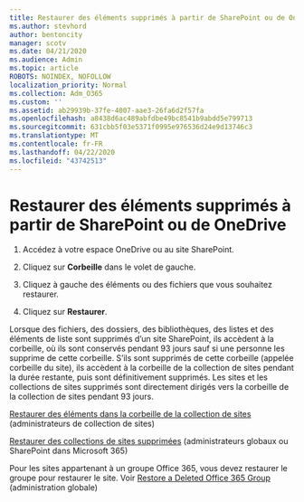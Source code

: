```yaml
---
title: Restaurer des éléments supprimés à partir de SharePoint ou de OneDrive
ms.author: stevhord
author: bentoncity
manager: scotv
ms.date: 04/21/2020
ms.audience: Admin
ms.topic: article
ROBOTS: NOINDEX, NOFOLLOW
localization_priority: Normal
ms.collection: Adm_O365
ms.custom: ''
ms.assetid: ab29939b-37fe-4007-aae3-26fa6d2f57fa
ms.openlocfilehash: a8438d6ac489abfdbe49bc8541b9abdd5e799713
ms.sourcegitcommit: 631cbb5f03e5371f0995e976536d24e9d13746c3
ms.translationtype: MT
ms.contentlocale: fr-FR
ms.lasthandoff: 04/22/2020
ms.locfileid: "43742513"
---
```

# <a name="restore-deleted-items-from-sharepoint-or-onedrive"></a>Restaurer des éléments supprimés à partir de SharePoint ou de OneDrive

1. Accédez à votre espace OneDrive ou au site SharePoint.
    
2. Cliquez sur **Corbeille** dans le volet de gauche. 
    
3. Cliquez à gauche des éléments ou des fichiers que vous souhaitez restaurer.
    
4. Cliquez sur **Restaurer**. 
    
Lorsque des fichiers, des dossiers, des bibliothèques, des listes et des éléments de liste sont supprimés d’un site SharePoint, ils accèdent à la corbeille, où ils sont conservés pendant 93 jours sauf si une personne les supprime de cette corbeille. S’ils sont supprimés de cette corbeille (appelée corbeille du site), ils accèdent à la corbeille de la collection de sites pendant la durée restante, puis sont définitivement supprimés. Les sites et les collections de sites supprimés sont directement dirigés vers la corbeille de la collection de sites pendant 93 jours.
  
[Restaurer des éléments dans la corbeille de la collection de sites](https://go.microsoft.com/fwlink/?linkid=867800) (administrateurs de collection de sites) 
  
[Restaurer des collections de sites supprimées](https://go.microsoft.com/fwlink/?linkid=867660) (administrateurs globaux ou SharePoint dans Microsoft 365) 
  
Pour les sites appartenant à un groupe Office 365, vous devez restaurer le groupe pour restaurer le site. Voir [Restore a Deleted Office 365 Group](https://go.microsoft.com/fwlink/?linkid=867802) (administration globale) 
  

